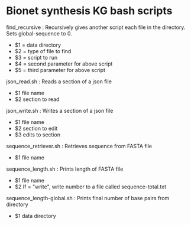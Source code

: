 # Bionet synthesis KG bash scripts

find_recursive : Recursively gives another script each file in the directory. Sets global-sequence to 0.
- $1 = data directory
- $2 = type of file to find
- $3 = script to run
- $4 = second parameter for above script
- $5 = third parameter for above script

json_read.sh : Reads a section of a json file
- $1 file name
- $2 section to read

json_write.sh : Writes a section of a json file
- $1 file name
- $2 section to edit
- $3 edits to section

sequence_retriever.sh : Retrieves sequence from FASTA file
- $1 file name

sequence_length.sh : Prints length of FASTA file
- $1 file name
- $2 If = "write", write number to a file called sequence-total.txt

sequence_length-global.sh : Prints final number of base pairs from directory
- $1 data directory


